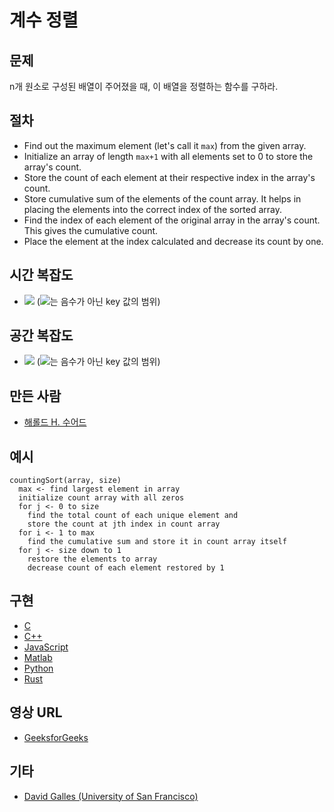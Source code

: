 # 계수 정렬

## 문제

n개 원소로 구성된 배열이 주어졌을 때, 이 배열을 정렬하는 함수를 구하라.

## 절차

- Find out the maximum element (let's call it `max`) from the given array.
- Initialize an array of length `max+1` with all elements set to 0 to store the array's count.
- Store the count of each element at their respective index in the array's count.
- Store cumulative sum of the elements of the count array. It helps in placing the elements into the correct index of the sorted array.
- Find the index of each element of the original array in the array's count. This gives the cumulative count.
- Place the element at the index calculated and decrease its count by one.

## 시간 복잡도

- <img src="https://render.githubusercontent.com/render/math?math=O(n+k)"> (<img src="https://render.githubusercontent.com/render/math?math=k">는 음수가 아닌 key 값의 범위)

## 공간 복잡도

- <img src="https://render.githubusercontent.com/render/math?math=O(n+k)"> (<img src="https://render.githubusercontent.com/render/math?math=k">는 음수가 아닌 key 값의 범위)

## 만든 사람

- [해롤드 H. 수어드](https://en.wikipedia.org/wiki/Harold_H._Seward)

## 예시

```
countingSort(array, size)
  max <- find largest element in array
  initialize count array with all zeros
  for j <- 0 to size
    find the total count of each unique element and
    store the count at jth index in count array
  for i <- 1 to max
    find the cumulative sum and store it in count array itself
  for j <- size down to 1
    restore the elements to array
    decrease count of each element restored by 1
```

## 구현

- [C](https://github.com/TheAlgorithms/C/blob/master/sorting/counting_sort.c)
- [C++](https://github.com/TheAlgorithms/C-Plus-Plus/blob/master/sorting/counting_sort.cpp)
- [JavaScript](https://github.com/TheAlgorithms/Javascript/blob/master/Sorts/CountingSort.js)
- [Matlab](https://github.com/TheAlgorithms/MATLAB-Octave/blob/master/algorithms/sorting/counting_sort.m)
- [Python](https://github.com/TheAlgorithms/Python/blob/master/sorts/counting_sort.py)
- [Rust](https://github.com/TheAlgorithms/Rust/blob/master/src/sorting/counting_sort.rs)

## 영상 URL

- [GeeksforGeeks](https://www.youtube.com/watch?v=7zuGmKfUt7s)

## 기타

- [David Galles (University of San Francisco)](https://www.cs.usfca.edu/~galles/visualization/CountingSort.html)
